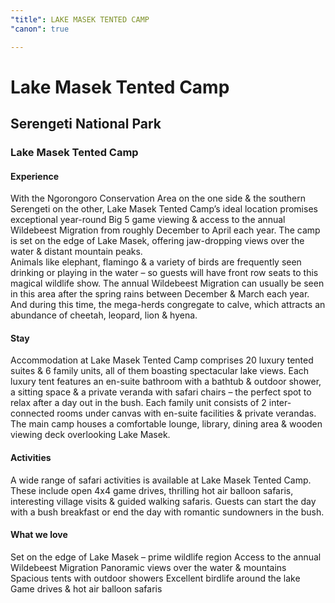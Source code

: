 ```yaml
---
"title": LAKE MASEK TENTED CAMP
"canon": true

---
```


# Lake Masek Tented Camp
## Serengeti National Park
### Lake Masek Tented Camp

#### Experience
With the Ngorongoro Conservation Area on the one side &amp; the southern Serengeti on the other, Lake Masek Tented Camp’s ideal location promises exceptional year-round Big 5 game viewing &amp; access to the annual Wildebeest Migration from roughly December to April each year.
The camp is set on the edge of Lake Masek, offering jaw-dropping views over the water &amp; distant mountain peaks.  
Animals like elephant, flamingo &amp; a variety of birds are frequently seen drinking or playing in the water – so guests will have front row seats to this magical wildlife show.
The annual Wildebeest Migration can usually be seen in this area after the spring rains between December &amp; March each year.  And during this time, the mega-herds congregate to calve, which attracts an abundance of cheetah, leopard, lion &amp; hyena.

#### Stay
Accommodation at Lake Masek Tented Camp comprises 20 luxury tented suites &amp; 6 family units, all of them boasting spectacular lake views.
Each luxury tent features an en-suite bathroom with a bathtub &amp; outdoor shower, a sitting space &amp; a private veranda with safari chairs – the perfect spot to relax after a day out in the bush.
Each family unit consists of 2 inter-connected rooms under canvas with en-suite facilities &amp; private verandas.
The main camp houses a comfortable lounge, library, dining area &amp; wooden viewing deck overlooking Lake Masek.

#### Activities
A wide range of safari activities is available at Lake Masek Tented Camp.
These include open 4x4 game drives, thrilling hot air balloon safaris, interesting village visits &amp; guided walking safaris.
Guests can start the day with a bush breakfast or end the day with romantic sundowners in the bush.


#### What we love
Set on the edge of Lake Masek – prime wildlife region
Access to the annual Wildebeest Migration 
Panoramic views over the water &amp; mountains
Spacious tents with outdoor showers
Excellent birdlife around the lake
Game drives &amp; hot air balloon safaris